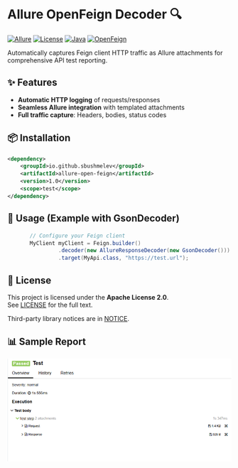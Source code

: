 # Allure OpenFeign Decoder 🔍

[![Allure](https://img.shields.io/badge/Allure%20Report-2.29%2B-brightgreen)](https://docs.qameta.io/allure/)
[![License](https://img.shields.io/badge/License-Apache%202.0-blue.svg)](LICENSE)
[![Java](https://img.shields.io/badge/Java-17%2B-orange)](https://www.oracle.com/java/)
[![OpenFeign](https://img.shields.io/badge/OpenFeign-13.6+-brightgreen)](https://github.com/OpenFeign/feign)

Automatically captures Feign client HTTP traffic as Allure attachments for comprehensive API test reporting.

## ✨ Features
- **Automatic HTTP logging** of requests/responses
- **Seamless Allure integration** with templated attachments
- **Full traffic capture**: Headers, bodies, status codes

## 📦 Installation
```xml
<dependency>
    <groupId>io.github.sbushmelev</groupId>
    <artifactId>allure-open-feign</artifactId>
    <version>1.0</version>
    <scope>test</scope>
</dependency>
```

## 🚀 Usage (Example with GsonDecoder)
```java
       // Configure your Feign client
       MyClient myClient = Feign.builder()
                .decoder(new AllureResponseDecoder(new GsonDecoder()))
                .target(MyApi.class, "https://test.url");
```

## 📜 License
This project is licensed under the **Apache License 2.0**.  
See [LICENSE](LICENSE) for the full text.

Third-party library notices are in [NOTICE](NOTICE).

## 📊 Sample Report

![General_view](docs/images/general_view.png)